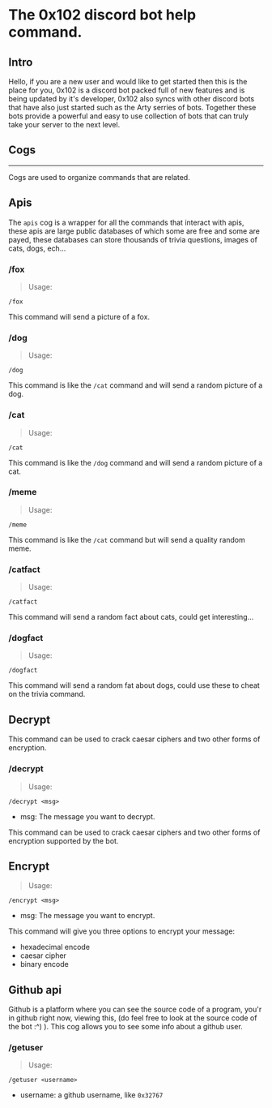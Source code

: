 # The 0x102 discord bot help command.

## Intro

Hello, if you are a new user and would like to get started then this is the place for you, 0x102 is a discord bot packed full of new features and is being updated by it's developer, 0x102 also syncs with other discord bots that have also just started such as the Arty serries of bots. Together these bots provide a powerful and easy to use collection of bots that can truly take your server to the next level.

## Cogs
<hr>
Cogs are used to organize commands that are related.


## Apis

The `apis` cog is a wrapper for all the commands that interact with apis, these apis are large public databases of which some are free and some are payed, these databases can store thousands of trivia questions, images of cats, dogs, ech...


### /fox

>Usage:

`/fox`

This command will send a picture of a fox.

### /dog

>Usage:

`/dog`

This command is like the `/cat` command and will send a random picture of a dog.

### /cat

>Usage:

`/cat`

This command is like the `/dog` command and will send a random picture of a cat.

### /meme

>Usage:

`/meme`

This command is like the `/cat` command but will send a quality random meme.

### /catfact

>Usage:

`/catfact`

This command will send a random fact about cats, could get interesting...

### /dogfact

>Usage:

`/dogfact`

This command will send a random fat about dogs, could use these to cheat on the trivia command.

## Decrypt

This command can be used to crack caesar ciphers and two other forms of encryption.

### /decrypt

>Usage:

`/decrypt <msg>`

- msg: The message you want to decrypt.

This command can be used to crack caesar ciphers and two other forms of encryption supported by the bot.

## Encrypt

>Usage:

`/encrypt <msg>`

- msg: The message you want to encrypt.

This command will give you three options to encrypt your message:
 - hexadecimal encode
 - caesar cipher
 - binary encode

## Github api

Github is a platform where you can see the source code of a program, you'r in github right now, viewing this, (do feel free to look at the source code of the bot :^) ). This cog allows you to see some info about a github user.

### /getuser

>Usage:

`/getuser <username>`

- username: a github username, like `0x32767`


